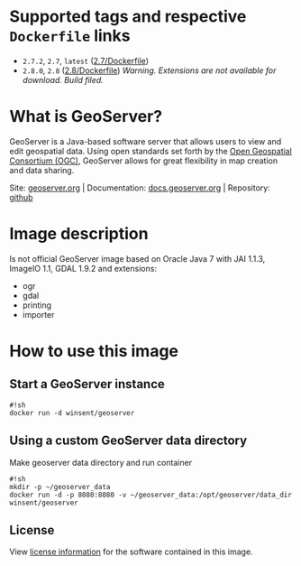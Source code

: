 # Supported tags and respective `Dockerfile` links #

- `2.7.2`, `2.7`, `latest` ([2.7/Dockerfile](https://bitbucket.org/ololoteam/geoserver-docker/src/e68aae3d583f1706c2bbd737067ad4da76d0d9b5/2.7))
- `2.8.0`, `2.8` ([2.8/Dockerfile](https://bitbucket.org/ololoteam/geoserver-docker/src/e68aae3d583f1706c2bbd737067ad4da76d0d9b5/2.8)) *Warning. Extensions are not available for download. Build filed.*

# What is GeoServer? #
GeoServer is a Java-based software server that allows users to view and edit geospatial data. Using open standards set forth by the [Open Geospatial Consortium (OGC)](http://www.opengeospatial.org/), GeoServer allows for great flexibility in map creation and data sharing.

Site: [geoserver.org](http://geoserver.org/) | Documentation: [docs.geoserver.org](http://docs.geoserver.org/) | Repository: [github](https://github.com/geoserver/geoserver)
# Image description #

Is not official GeoServer image based on Oracle Java 7 with JAI 1.1.3, ImageIO 1.1, GDAL 1.9.2 and extensions:

* ogr
* gdal
* printing
* importer

# How to use this image #
## Start a GeoServer instance ##

```
#!sh
docker run -d winsent/geoserver

```

## Using a custom GeoServer data directory ##
Make geoserver data directory and run container
```
#!sh
mkdir -p ~/geoserver_data
docker run -d -p 8080:8080 -v ~/geoserver_data:/opt/geoserver/data_dir winsent/geoserver

```

## License ##
View [license information](http://geoserver.org/license/) for the software contained in this image.